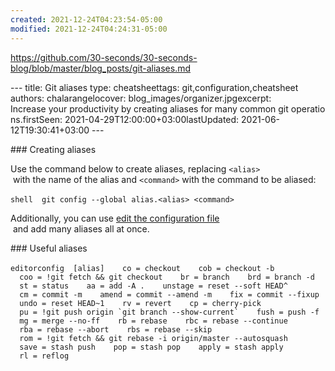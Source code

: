 ```yaml
---
created: 2021-12-24T04:23:54-05:00
modified: 2021-12-24T04:24:31-05:00
---
```


https://github.com/30-seconds/30-seconds-blog/blob/master/blog_posts/git-aliases.md

 
 ​--- 
 ​title​: ​Git aliases 
 ​type​: ​cheatsheet 
 ​tags​: ​git,configuration,cheatsheet 
 ​authors​: ​chalarangelo 
 ​cover​: ​blog_images/organizer.jpg 
 ​excerpt​: ​Increase your productivity by creating aliases for many common git operations. 
 ​firstSeen​: ​2021-04-29T12:00:00+03:00 
 ​lastUpdated​: ​2021-06-12T19:30:41+03:00 
 ​--- 
  
 ​###​ ​Creating aliases 
  
 ​Use the command below to create aliases, replacing ​`<alias>`​ with the name of the alias and ​`<command>`​ with the command to be aliased: 
  
 ​```shell 
 ​git config --global alias.​<​alias​>​ ​<​command​> 
 ​``` 
  
 ​Additionally, you can use [​edit the configuration file​](/git/s/edit-config) and add many aliases all at once. 
  
 ​###​ ​Useful aliases 
  
 ​```editorconfig 
 ​[alias] 
 ​  co = checkout 
 ​  cob = checkout -b 
 ​  coo = !git fetch && git checkout 
 ​  br = branch 
 ​  brd = branch -d 
 ​  st = status 
 ​  aa = add -A . 
 ​  unstage = reset --soft HEAD^ 
 ​  cm = commit -m 
 ​  amend = commit --amend -m 
 ​  fix = commit --fixup 
 ​  undo = reset HEAD~1 
 ​  rv = revert 
 ​  cp = cherry-pick 
 ​  pu = !git push origin `git branch --show-current` 
 ​  fush = push -f 
 ​  mg = merge --no-ff 
 ​  rb = rebase 
 ​  rbc = rebase --continue 
 ​  rba = rebase --abort 
 ​  rbs = rebase --skip 
 ​  rom = !git fetch && git rebase -i origin/master --autosquash 
 ​  save = stash push 
 ​  pop = stash pop 
 ​  apply = stash apply 
 ​  rl = reflog 
 ​```
